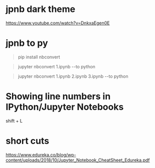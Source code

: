 # jpnb dark theme
https://www.youtube.com/watch?v=DnkxaEgen0E

# jpnb to py

> pip install nbconvert  

> jupyter nbconvert 1.ipynb --to python

> jupyter nbconvert 1.ipynb 2.ipynb 3.ipynb --to python

# Showing line numbers in IPython/Jupyter Notebooks

shift  +  L

# short cuts

https://www.edureka.co/blog/wp-content/uploads/2018/10/Jupyter_Notebook_CheatSheet_Edureka.pdf

